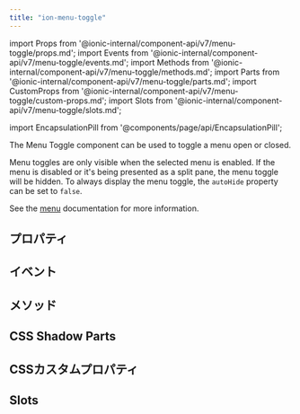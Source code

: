 ```yaml
---
title: "ion-menu-toggle"
---
```

import Props from '@ionic-internal/component-api/v7/menu-toggle/props.md';
import Events from '@ionic-internal/component-api/v7/menu-toggle/events.md';
import Methods from '@ionic-internal/component-api/v7/menu-toggle/methods.md';
import Parts from '@ionic-internal/component-api/v7/menu-toggle/parts.md';
import CustomProps from '@ionic-internal/component-api/v7/menu-toggle/custom-props.md';
import Slots from '@ionic-internal/component-api/v7/menu-toggle/slots.md';

<head>
  <title>ion-menu-toggle | MenuToggle Component to Open/Close Active Menus</title>
  <meta name="description" content="MenuToggleコンポーネントは、メニューの開閉を切り替えるために使用します。デフォルトでは、選択されたメニューがアクティブなときにのみ表示されます。使用方法についてもっと読む。" />
</head>

import EncapsulationPill from '@components/page/api/EncapsulationPill';

<EncapsulationPill type="shadow" />


The Menu Toggle component can be used to toggle a menu open or closed.

Menu toggles are only visible when the selected menu is enabled. If the menu is disabled or it's being presented as a split pane, the menu toggle will be hidden. To always display the menu toggle, the `autoHide` property can be set to `false`.

See the [menu](./menu#menu-toggle) documentation for more information.


## プロパティ
<Props />

## イベント
<Events />

## メソッド
<Methods />

## CSS Shadow Parts
<Parts />

## CSSカスタムプロパティ
<CustomProps />

## Slots
<Slots />
